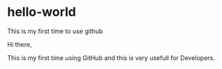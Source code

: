 # hello-world
This is my first time to use github

Hi there,

This is my first time using GitHub and this is very usefull for Developers.
